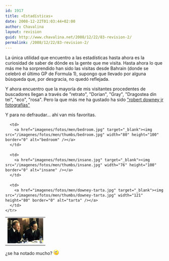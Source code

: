 ```yaml
---
id: 1917
title: «Estadísticas»
date: 2008-12-22T01:03:44+02:00
author: Chavalina
layout: revision
guid: http://www.chavalina.net/2008/12/22/83-revision-2/
permalink: /2008/12/22/83-revision-2/
---
```

La &uacute;nica utilidad que encuentro a las estad&iacute;sticas hasta ahora es la curiosidad de saber de d&oacute;nde es la gente que me visita. Hasta ahora lo que más me ha sorprendido han sido las visitas desde Bahrain (donde se celebr&oacute; el &uacute;ltimo GP de Formula 1), supongo que llevado por alguna b&uacute;squeda que, por desgracia, no qued&oacute; reflejada.

Y ahora encuentro que la mayor&iacute;a de mis visitantes procedentes de buscadores llegan a través de "retrato", "Dorian", "Gray", "Dragostea din tei", "eco", "rosa". Pero la que más me ha gustado ha sido <a href="http://mx.search.yahoo.com/search/mx?va=robert+downey+jr+fotografias&#038;ei=UTF-8&#038;n=10&#038;fl=1&#038;vl=lang_es&#038;xargs=0&#038;fr=fp-tab-web-t&#038;b=1" target="_blank">"robert downey jr fotograf&iacute;as"</a> 

Y para no defraudar… ah&iacute; van mis favoritas.

<p align="center">
  <table border="0">
    <tr>
      <td>
        <a href="imagenes/fotos/men/downey-sting.jpg" target="_blank"><img src="/imagenes/fotos/men/thumbs/downey-sting.jpg" width="113" height="80" border="0" alt="downey - sting" /></a>
      </td>
      
      <td>
        <a href="imagenes/fotos/men/bedroom.jpg" target="_blank"><img src="/imagenes/fotos/men/thumbs/bedroom.jpg" width="80" height="100" border="0" alt="bedroom" /></a>
      </td>
      
      <td>
        <a href="imagenes/fotos/men/insane.jpg" target="_blank"><img src="/imagenes/fotos/men/thumbs/insane.jpg" width="76" height="100" border="0" alt="insane" /></a>
      </td>
      
      <td>
        <a href="imagenes/fotos/men/downey-tarta.jpg" target="_blank"><img src="/imagenes/fotos/men/thumbs/downey-tarta.jpg" width="121" height="80" border="0" alt="tarta" /></a>
      </td>
    </tr>
  </table>
  
  <p>
    &iquest;se ha notado mucho? <img src="/imagenes/emoticonos/guino.gif" width="16" height="16" alt="gui&ntilde;o" />
  </p>